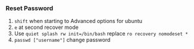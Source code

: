 ### Reset Password

1. `shift` when starting to Advanced options for ubuntu
2. `e` at second recover mode 
3. Use `quiet splash rw init=/bin/bash` replace `ro recovery nomodeset *`
4. `passwd ["username"]` change password

